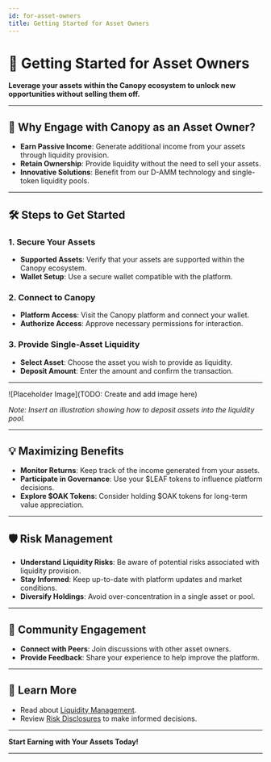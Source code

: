 ```yaml
---
id: for-asset-owners
title: Getting Started for Asset Owners
---
```


# 🏦 Getting Started for Asset Owners

**Leverage your assets within the Canopy ecosystem to unlock new opportunities without selling them off.**

---

## 🚀 **Why Engage with Canopy as an Asset Owner?**

- **Earn Passive Income**: Generate additional income from your assets through liquidity provision.
- **Retain Ownership**: Provide liquidity without the need to sell your assets.
- **Innovative Solutions**: Benefit from our D-AMM technology and single-token liquidity pools.

---

## 🛠️ **Steps to Get Started**

### **1. Secure Your Assets**

- **Supported Assets**: Verify that your assets are supported within the Canopy ecosystem.
- **Wallet Setup**: Use a secure wallet compatible with the platform.

### **2. Connect to Canopy**

- **Platform Access**: Visit the Canopy platform and connect your wallet.
- **Authorize Access**: Approve necessary permissions for interaction.

### **3. Provide Single-Asset Liquidity**

- **Select Asset**: Choose the asset you wish to provide as liquidity.
- **Deposit Amount**: Enter the amount and confirm the transaction.

---

![Placeholder Image](TODO: Create and add image here)

*Note: Insert an illustration showing how to deposit assets into the liquidity pool.*

---

## 💡 **Maximizing Benefits**

- **Monitor Returns**: Keep track of the income generated from your assets.
- **Participate in Governance**: Use your $LEAF tokens to influence platform decisions.
- **Explore $OAK Tokens**: Consider holding $OAK tokens for long-term value appreciation.

---

## 🛡️ **Risk Management**

- **Understand Liquidity Risks**: Be aware of potential risks associated with liquidity provision.
- **Stay Informed**: Keep up-to-date with platform updates and market conditions.
- **Diversify Holdings**: Avoid over-concentration in a single asset or pool.

---

## 🤝 **Community Engagement**

- **Connect with Peers**: Join discussions with other asset owners.
- **Provide Feedback**: Share your experience to help improve the platform.

---

## 📖 **Learn More**

- Read about [Liquidity Management](../key-features/liquidity-management).
- Review [Risk Disclosures](../risk-disclosure/liquidity-risks) to make informed decisions.

---

**Start Earning with Your Assets Today!**

---
